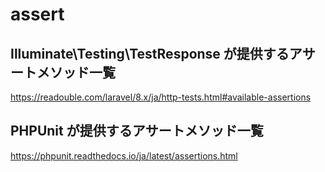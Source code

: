 # assert

## Illuminate\Testing\TestResponse が提供するアサートメソッド一覧

https://readouble.com/laravel/8.x/ja/http-tests.html#available-assertions

## PHPUnit が提供するアサートメソッド一覧

https://phpunit.readthedocs.io/ja/latest/assertions.html
